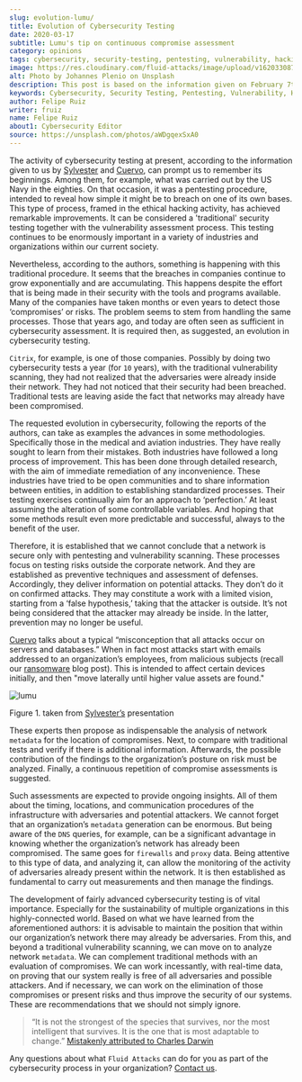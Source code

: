 ```yaml
---
slug: evolution-lumu/
title: Evolution of Cybersecurity Testing
date: 2020-03-17
subtitle: Lumu's tip on continuous compromise assessment
category: opinions
tags: cybersecurity, security-testing, pentesting, vulnerability, hacking, business
image: https://res.cloudinary.com/fluid-attacks/image/upload/v1620330870/blog/evolution-lumu/cover_s2kww9.webp
alt: Photo by Johannes Plenio on Unsplash
description: This post is based on the information given on February 7th by Sylvester, from Lumu, in his webinar 'Cybersecurity Testing Limitations & How to Overcome Them.'
keywords: Cybersecurity, Security Testing, Pentesting, Vulnerability, Hacking, Business, Ethical Hacking, Pentesting
author: Felipe Ruiz
writer: fruiz
name: Felipe Ruiz
about1: Cybersecurity Editor
source: https://unsplash.com/photos/aWDgqexSxA0
---
```


The activity of cybersecurity testing at present, according to the
information given to us by
[Sylvester](https://www.youtube.com/watch?time_continue=1&v=rc8-0LV4tlU&feature=emb_logo)
and
[Cuervo](https://lumu.io/wp-content/uploads/2019/10/en_wp_itstesting.pdf),
can prompt us to remember its beginnings. Among them, for example, what
was carried out by the US Navy in the eighties. On that occasion, it was
a pentesting procedure, intended to reveal how simple it might be to
breach on one of its own bases. This type of process, framed in the
ethical hacking activity, has achieved remarkable improvements. It can
be considered a 'traditional' security testing together with the
vulnerability assessment process. This testing continues to be
enormously important in a variety of industries and organizations within
our current society.

Nevertheless, according to the authors, something is happening with this
traditional procedure. It seems that the breaches in companies continue
to grow exponentially and are accumulating. This happens despite the
effort that is being made in their security with the tools and programs
available. Many of the companies have taken months or even years to
detect those ‘compromises’ or risks. The problem seems to stem from
handling the same processes. Those that years ago, and today are often
seen as sufficient in cybersecurity assessment. It is required then, as
suggested, an evolution in cybersecurity testing.

`Citrix`, for example, is one of those companies. Possibly by doing two
cybersecurity tests a year (for `10` years), with the traditional
vulnerability scanning, they had not realized that the adversaries were
already inside their network. They had not noticed that their security
had been breached. Traditional tests are leaving aside the fact that
networks may already have been compromised.

The requested evolution in cybersecurity, following the reports of the
authors, can take as examples the advances in some methodologies.
Specifically those in the medical and aviation industries. They have
really sought to learn from their mistakes. Both industries have
followed a long process of improvement. This has been done through
detailed research, with the aim of immediate remediation of any
inconvenience. These industries have tried to be open communities and to
share information between entities, in addition to establishing
standardized processes. Their testing exercises continually aim for an
approach to ‘perfection.’ At least assuming the alteration of some
controllable variables. And hoping that some methods result even more
predictable and successful, always to the benefit of the user.

Therefore, it is established that we cannot conclude that a network is
secure only with pentesting and vulnerability scanning. These processes
focus on testing risks outside the corporate network. And they are
established as preventive techniques and assessment of defenses.
Accordingly, they deliver information on potential attacks. They don’t
do it on confirmed attacks. They may constitute a work with a limited
vision, starting from a ‘false hypothesis,’ taking that the attacker is
outside. It’s not being considered that the attacker may already be
inside. In the latter, prevention may no longer be useful.

[Cuervo](https://lumu.io/wp-content/uploads/2019/10/en_wp_itstesting.pdf)
talks about a typical “misconception that all attacks occur on servers
and databases.” When in fact most attacks start with emails addressed to
an organization’s employees, from malicious subjects (recall our
[ransomware](../ransomware/) blog post). This is intended to affect
certain devices initially, and then "move laterally until higher value
assets are found."

<div class="imgblock">

![lumu](https://res.cloudinary.com/fluid-attacks/image/upload/v1620330869/blog/evolution-lumu/lumu_hxgnu1.webp)

<div class="title">

Figure 1. taken from [Sylvester’s](https://www.youtube.com/watch?time_continue=1&v=rc8-0LV4tlU&feature=emb_logo)
presentation

</div>

</div>

These experts then propose as indispensable the analysis of network
`metadata` for the location of compromises. Next, to compare with
traditional tests and verify if there is additional information.
Afterwards, the possible contribution of the findings to the
organization’s posture on risk must be analyzed. Finally, a continuous
repetition of compromise assessments is suggested.

Such assessments are expected to provide ongoing insights. All of them
about the timing, locations, and communication procedures of the
infrastructure with adversaries and potential attackers. We cannot
forget that an organization’s `metadata` generation can be enormous. But
being aware of the `DNS` queries, for example, can be a significant
advantage in knowing whether the organization’s network has already been
compromised. The same goes for `firewalls` and `proxy` data. Being
attentive to this type of data, and analyzing it, can allow the
monitoring of the activity of adversaries already present within the
network. It is then established as fundamental to carry out measurements
and then manage the findings.

The development of fairly advanced cybersecurity testing is of vital
importance. Especially for the sustainability of multiple organizations
in this highly-connected world. Based on what we have learned from the
aforementioned authors: it is advisable to maintain the position that
within our organization’s network there may already be adversaries. From
this, and beyond a traditional vulnerability scanning, we can move on to
analyze network `metadata`. We can complement traditional methods with
an evaluation of compromises. We can work incessantly, with real-time
data, on proving that our system really is free of all adversaries and
possible attackers. And if necessary, we can work on the elimination of
those compromises or present risks and thus improve the security of our
systems. These are recommendations that we should not simply ignore.

> “It is not the strongest of the species that survives, nor the most
> intelligent that survives. It is the one that is most adaptable to
> change.” [Mistakenly attributed to Charles
> Darwin](https://www.darwinproject.ac.uk/evolution-misquotation)

Any questions about what `Fluid Attacks` can do for you as part of the
cybersecurity process in your organization? [Contact
us](../../contact-us/).
